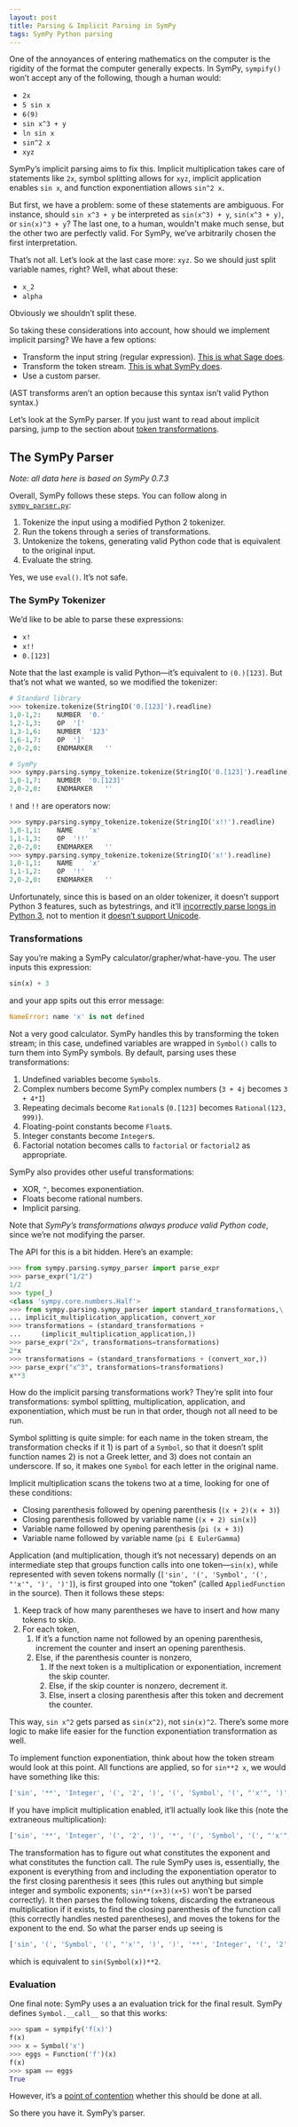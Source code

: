 ```yaml
---
layout: post
title: Parsing & Implicit Parsing in SymPy
tags: SymPy Python parsing
---
```


One of the annoyances of entering mathematics on the computer is the
rigidity of the format the computer generally expects. In SymPy, `sympify()`
won’t accept any of the following, though a human would:

- `2x`
- `5 sin x`
- `6(9)`
- `sin x^3 + y`
- `ln sin x`
- `sin^2 x`
- `xyz`

SymPy’s implicit parsing aims to fix this. Implicit multiplication takes
care of statements like `2x`, symbol splitting allows for `xyz`, implicit
application enables `sin x`, and function exponentiation allows `sin^2 x`.

But first, we have a problem: some of these statements are ambiguous. For
instance, should `sin x^3 + y` be interpreted as `sin(x^3) + y`, `sin(x^3 +
y)`, or `sin(x)^3 + y`? The last one, to a human, wouldn't make much sense,
but the other two are perfectly valid. For SymPy, we’ve arbitrarily chosen
the first interpretation.

That’s not all. Let’s look at the last case more: `xyz`. So we should just
split variable names, right? Well, what about these:

- `x_2`
- `alpha`

Obviously we shouldn’t split these.

So taking these considerations into account, how should we implement
implicit parsing? We have a few options:

- Transform the input string (regular expression).
  [This is what Sage does](https://github.com/sagemath/sage/blob/master/src/sage/misc/preparser.py).
- Transform the token stream.
  [This is what SymPy does](https://github.com/sympy/sympy/blob/master/sympy/parsing/sympy_parser.py).
- Use a custom parser.

(AST transforms aren’t an option because this syntax isn’t valid Python
syntax.)

Let’s look at the SymPy parser. If you just want to read about implicit
parsing, jump to the section about [token transformations](#transformations).

## The SymPy Parser

*Note: all data here is based on SymPy 0.7.3*

Overall, SymPy follows these steps. You can follow along in
[`sympy_parser.py`](https://github.com/sympy/sympy/blob/master/sympy/parsing/sympy_parser.py):

1. Tokenize the input using a modified Python 2 tokenizer.
2. Run the tokens through a series of transformations.
3. Untokenize the tokens, generating valid Python code that is equivalent to
   the original input.
4. Evaluate the string.

Yes, we use `eval()`. It’s not safe.

### The SymPy Tokenizer

We’d like to be able to parse these expressions:

- `x!`
- `x!!`
- `0.[123]`

Note that the last example is valid Python—it’s equivalent to
`(0.)[123]`. But that’s not what we wanted, so we modified the tokenizer:

```python
# Standard library
>>> tokenize.tokenize(StringIO('0.[123]').readline)
1,0-1,2:	NUMBER	'0.'
1,2-1,3:	OP	'['
1,3-1,6:	NUMBER	'123'
1,6-1,7:	OP	']'
2,0-2,0:	ENDMARKER	''

# SymPy
>>> sympy.parsing.sympy_tokenize.tokenize(StringIO('0.[123]').readline)
1,0-1,7:	NUMBER	'0.[123]'
2,0-2,0:	ENDMARKER	''
```

`!` and `!!` are operators now:

```python
>>> sympy.parsing.sympy_tokenize.tokenize(StringIO('x!!').readline)
1,0-1,1:	NAME	'x'
1,1-1,3:	OP	'!!'
2,0-2,0:	ENDMARKER	''
>>> sympy.parsing.sympy_tokenize.tokenize(StringIO('x!').readline)
1,0-1,1:	NAME	'x'
1,1-1,2:	OP	'!'
2,0-2,0:	ENDMARKER	''
```

Unfortunately, since this is based on an older tokenizer, it doesn’t support
Python 3 features, such as bytestrings, and it’ll
[incorrectly parse longs in Python 3](https://code.google.com/p/sympy/issues/detail?id=3986),
not to mention it
[doesn’t support Unicode](https://code.google.com/p/sympy/issues/detail?id=1763).

### Transformations

Say you’re making a SymPy calculator/grapher/what-have-you. The user inputs
this expression:

```python
sin(x) + 3
```

and your app spits out this error message:

```python
NameError: name 'x' is not defined
```

Not a very good calculator. SymPy handles this by transforming the token
stream; in this case, undefined variables are wrapped in `Symbol()` calls to
turn them into SymPy symbols. By default, parsing uses these
transformations:

1. Undefined variables become `Symbol`s.
2. Complex numbers become SymPy complex numbers (`3 + 4j` becomes `3 + 4*I`)
3. Repeating decimals become `Rational`s (`0.[123]` becomes `Rational(123,
   999)`).
4. Floating-point constants become `Float`s.
5. Integer constants become `Integer`s.
5. Factorial notation becomes calls to `factorial` or `factorial2` as
   appropriate.

SymPy also provides other useful transformations:

- XOR, `^`, becomes exponentiation.
- Floats become rational numbers.
- Implicit parsing.

Note that *SymPy’s transformations always produce valid Python code*, since
we’re not modifying the parser.

The API for this is a bit hidden. Here’s an example:

```python
>>> from sympy.parsing.sympy_parser import parse_expr
>>> parse_expr("1/2")
1/2
>>> type(_)
<class 'sympy.core.numbers.Half'>
>>> from sympy.parsing.sympy_parser import standard_transformations,\
... implicit_multiplication_application, convert_xor
>>> transformations = (standard_transformations +
...     (implicit_multiplication_application,))
>>> parse_expr("2x", transformations=transformations)
2*x
>>> transformations = (standard_transformations + (convert_xor,))
>>> parse_expr("x^3", transformations=transformations)
x**3
```

How do the implicit parsing transformations work? They’re split into four
transformations: symbol splitting, multiplication, application, and
exponentiation, which must be run in that order, though not all need to be
run.

Symbol splitting is quite simple: for each name in the token stream, the
transformation checks if it 1) is part of a `Symbol`, so that it doesn’t
split function names 2) is not a Greek letter, and 3) does not contain an
underscore. If so, it makes one `Symbol` for each letter in the original
name.

Implicit multiplication scans the tokens two at a time, looking for one of
these conditions:

- Closing parenthesis followed by opening parenthesis (`(x + 2)(x + 3)`)
- Closing parenthesis followed by variable name (`(x + 2) sin(x)`)
- Variable name followed by opening parenthesis (`pi (x + 3)`)
- Variable name followed by variable name (`pi E EulerGamma`)

Application (and multiplication, though it’s not necessary) depends on an
intermediate step that groups function calls into one token—`sin(x)`, while
represented with seven tokens normally
(`['sin', '(', 'Symbol', '(', "'x'", ')', ')']`), is first grouped into one
“token” (called `AppliedFunction` in the source). Then it follows these
steps:

1. Keep track of how many parentheses we have to insert and how many tokens
   to skip.
1. For each token,
    1. If it’s a function name not followed by an opening parenthesis, increment
       the counter and insert an opening parenthesis.
    1. Else, if the parenthesis counter is nonzero,
        1. If the next token is a multiplication or exponentiation, increment
           the skip counter.
        1. Else, if the skip counter is nonzero, decrement it.
        1. Else, insert a closing parenthesis after this token and decrement
           the counter.

This way, `sin x^2` gets parsed as `sin(x^2)`, not `sin(x)^2`. There’s some
more logic to make life easier for the function exponentiation
transformation as well.

To implement function exponentiation, think about how the token stream would
look at this point. All functions are applied, so for `sin**2 x`, we would
have something like this:

```python
['sin', '**', 'Integer', '(', '2', ')', '(', 'Symbol', '(', "'x'", ')', ')']
```

If you have implicit multiplication enabled, it’ll actually look like this
(note the extraneous multiplication):

```python
['sin', '**', 'Integer', '(', '2', ')', '*', '(', 'Symbol', '(', "'x'", ')', ')']
````

The transformation has to figure out what constitutes the exponent and what
constitutes the function call. The rule SymPy uses is, essentially, the
exponent is everything from and including the exponentiation operator to the
first closing parenthesis it sees (this rules out anything but simple
integer and symbolic exponents; `sin**(x+3)(x+5)` won’t be parsed
correctly). It then parses the following tokens, discarding the extraneous
multiplication if it exists, to find the closing parenthesis of the function
call (this correctly handles nested parentheses), and moves the tokens for
the exponent to the end. So what the parser ends up seeing is

```python
['sin', '(', 'Symbol', '(', "'x'", ')', ')', '**', 'Integer', '(', '2', ')']
```

which is equivalent to `sin(Symbol(x))**2`.

### Evaluation

One final note: SymPy uses a an evaluation trick for the final result. SymPy
defines `Symbol.__call__` so that this works:

```python
>>> spam = sympify('f(x)')
f(x)
>>> x = Symbol('x')
>>> eggs = Function('f')(x)
f(x)
>>> spam == eggs
True
```

However, it’s a
[point of contention](https://code.google.com/p/sympy/issues/detail?id=440)
whether this should be done at all.

So there you have it. SymPy’s parser.
